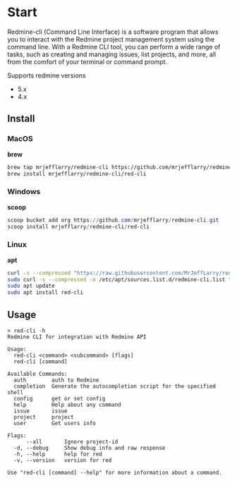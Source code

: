 # Start

Redmine-cli (Command Line Interface) is a software program that allows you to interact with the Redmine project management system using the command line.
With a Redmine CLI tool, you can perform a wide range of tasks, such as creating and managing issues, list projects, and more, all from the comfort of your terminal or command prompt.

Supports redmine versions

* 5.x
* 4.x

## Install

### MacOS

**brew**

```bash
brew tap mrjefflarry/redmine-cli https://github.com/mrjefflarry/redmine-cli
brew install mrjefflarry/redmine-cli/red-cli
```

### Windows

**scoop**

```powershell
scoop bucket add org https://github.com/mrjefflarry/redmine-cli.git
scoop install mrjefflarry/redmine-cli/red-cli
```

### Linux

**apt**

```bash
curl -s --compressed "https://raw.githubusercontent.com/MrJeffLarry/redmine-cli/main/apt/public_key.gpg" | sudo apt-key add -
sudo curl -s --compressed -o /etc/apt/sources.list.d/redmine-cli.list "https://raw.githubusercontent.com/MrJeffLarry/redmine-cli/main/apt/redmine-cli.list"
sudo apt update
sudo apt install red-cli
```

## Usage

```
> red-cli -h
Redmine CLI for integration with Redmine API

Usage:
  red-cli <command> <subcommand> [flags]
  red-cli [command]

Available Commands:
  auth        auth to Redmine
  completion  Generate the autocompletion script for the specified shell
  config      get or set config
  help        Help about any command
  issue       issue
  project     project
  user        Get users info

Flags:
      --all       Ignore project-id
  -d, --debug     Show debug info and raw response
  -h, --help      help for red
  -v, --version   version for red

Use "red-cli [command] --help" for more information about a command.
```